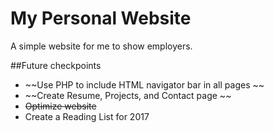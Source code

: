 # My Personal Website
A simple website for me to show employers.

##Future checkpoints
* ~~Use PHP to include HTML navigator bar in all pages ~~
* ~~Create Resume, Projects, and Contact page ~~
* ~~Optimize website~~ 
* Create a Reading List for 2017

